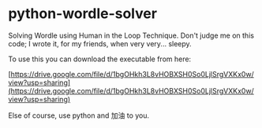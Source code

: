# python-wordle-solver

Solving Wordle using Human in the Loop Technique. Don't judge me on this code; I wrote it, for my friends, when very very... sleepy.

To use this you can download the executable from here:

[https://drive.google.com/file/d/1bgOHkh3L8vHOBXSH0So0LjlSrgVXKx0w/view?usp=sharing](https://drive.google.com/file/d/1bgOHkh3L8vHOBXSH0So0LjlSrgVXKx0w/view?usp=sharing)

Else of course, use python and 加油 to you.